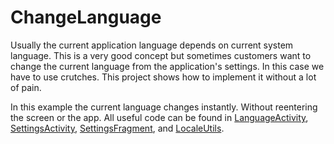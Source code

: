 # ChangeLanguage
Usually the current application language depends on current system language. This is a very good concept but sometimes customers want to change the current language from the application's settings. In this case we have to use 
crutches. 
This project shows how to implement it without a lot of pain.

In this example the current language changes instantly. Without reentering the screen or the app.
All useful code can be found in [LanguageActivity](app/src/main/java/com/evgeniysharafan/changelanguage/ui/activity/LanguageActivity.java), [SettingsActivity](app/src/main/java/com/evgeniysharafan/changelanguage/ui/activity/SettingsActivity.java), [SettingsFragment](app/src/main/java/com/evgeniysharafan/changelanguage/ui/fragment/SettingsFragment.java), and [LocaleUtils](app/src/main/java/com/evgeniysharafan/changelanguage/util/LocaleUtils.java).
